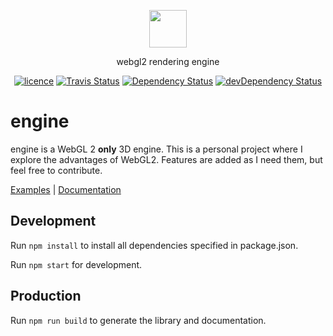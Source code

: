 
<p align="center">
    <img src="https://cdn.rawgit.com/andrevenancio/engine/develop/logo.svg" width="60px" />
</p>
<p align="center">webgl2 rendering engine</p>

<p align="center">
    <a href="https://github.com/andrevenancio/engine/blob/develop/LICENCE"><img src="https://img.shields.io/github/license/mashape/apistatus.svg" alt="licence"/></a>
    <a href="https://travis-ci.org/andrevenancio/engine"><img src="https://travis-ci.org/andrevenancio/engine.svg" alt="Travis Status"></a>
    <a href="https://david-dm.org/andrevenancio/engine"><img src="https://david-dm.org/andrevenancio/engine.svg" alt="Dependency Status"></a>
    <a href="https://david-dm.org/andrevenancio/engine/?type=dev"><img src="https://david-dm.org/andrevenancio/engine/dev-status.svg" alt="devDependency Status"></a>
</p>

engine
======
engine is a WebGL 2 **only** 3D engine. This is a personal project where I explore the advantages of WebGL2. Features are added as I need them, but feel free to contribute.

[Examples](https://andrevenancio.github.io/engine/examples/) | [Documentation](https://andrevenancio.github.io/engine/docs/)

## Development
Run `npm install` to install all dependencies specified in package.json.

Run `npm start` for development.

## Production
Run `npm run build` to generate the library and documentation.
